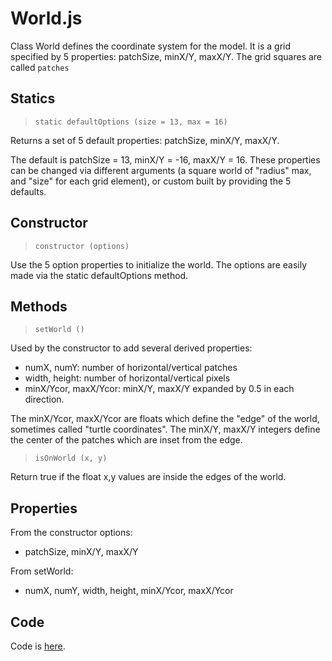 # World.js

Class World defines the coordinate system for the model. It is a grid specified by 5 properties: patchSize, minX/Y, maxX/Y. The grid squares are called `patches`

## Statics

> `static defaultOptions (size = 13, max = 16)`

Returns a set of 5 default properties: patchSize, minX/Y, maxX/Y.

The default is patchSize = 13, minX/Y = -16, maxX/Y = 16. These properties can be changed via different arguments (a square world of "radius" max, and "size" for each grid element), or  custom built by providing the 5 defaults.

## Constructor

> `constructor (options)`

Use the 5 option properties to initialize the world. The options are easily made via the static defaultOptions method.

## Methods

> `setWorld ()`

Used by the constructor to add several derived properties:

* numX, numY: number of horizontal/vertical patches
* width, height: number of horizontal/vertical pixels
* minX/Ycor, maxX/Ycor: minX/Y, maxX/Y expanded by 0.5 in each direction.

The minX/Ycor, maxX/Ycor are floats which define the "edge" of the world, sometimes called "turtle coordinates". The minX/Y, maxX/Y integers define the center of the patches which are inset from the edge.

> `isOnWorld (x, y)`

Return true if the float x,y values are inside the edges of the world.

## Properties

From the constructor options:
* patchSize, minX/Y, maxX/Y

From setWorld:
* numX, numY, width, height, minX/Ycor, maxX/Ycor

## Code

Code is [here](https://github.com/backspaces/asx/blob/master/src/World.js).
